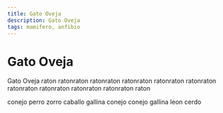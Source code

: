 ```yaml
---
title: Gato Oveja
description: Gato Oveja
tags: mamifero, anfibio
---
```


# Gato Oveja

Gato Oveja raton ratonraton ratonraton ratonraton ratonraton ratonraton ratonraton ratonraton ratonraton ratonraton raton

conejo perro zorro caballo gallina conejo conejo gallina leon cerdo